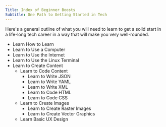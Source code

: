 ```yaml
---
Title: Index of Beginner Boosts
Subtitle: One Path to Getting Started in Tech
---
```


Here's a general outline of what you will need to learn to get a solid
start in a life-long tech career in a way that will make you very
well-rounded.

* Learn How to Learn
* Learn to Use a Computer
* Learn to Use the Internet
* Learn to Use the Linux Terminal
* Learn to Create Content
  * Learn to Code Content
    * Learn to Write JSON
    * Learn to Write YAML
    * Learn to Write XML
    * Learn to Code HTML
    * Learn to Code CSS
  * Learn to Create Images
    * Learn to Create Raster Images
    * Learn to Create Vector Graphics
  * Learn Basic UX Design
